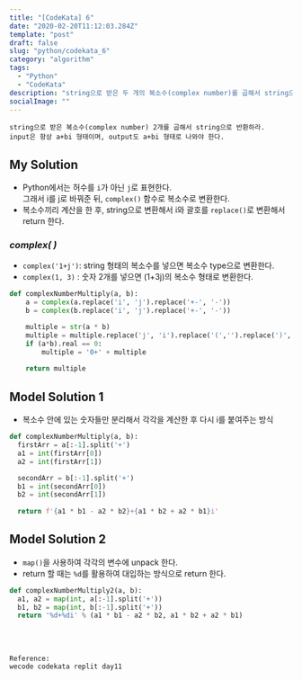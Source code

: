 ```yaml
---
title: "[CodeKata] 6"
date: "2020-02-20T11:12:03.284Z"
template: "post"
draft: false
slug: "python/codekata_6"
category: "algorithm"
tags:
  - "Python"
  - "CodeKata"
description: "string으로 받은 두 개의 복소수(complex number)를 곱해서 string으로 반환하라."
socialImage: ""
---
```



```
string으로 받은 복소수(complex number) 2개를 곱해서 string으로 반환하라.
input은 항상 a+bi 형태이며, output도 a+bi 형태로 나와야 한다.
```

## My Solution
* Python에서는 허수를 `i`가 아닌 `j`로 표현한다.\
그래서 i를 j로 바꿔준 뒤, `complex()` 함수로 복소수로 변환한다.
* 복소수끼리 계산을 한 후, string으로 변환해서 i와 괄호를 `replace()`로 변환해서 return 한다.

### _complex( )_
* `complex('1+j')`: string 형태의 복소수를 넣으면 복소수 type으로 변환한다.
* `complex(1, 3)` : 숫자 2개를 넣으면 (1+3j)의 복소수 형태로 변환한다. 

```python
def complexNumberMultiply(a, b):
    a = complex(a.replace('i', 'j').replace('+-', '-'))
    b = complex(b.replace('i', 'j').replace('+-', '-'))

    multiple = str(a * b)
    multiple = multiple.replace('j', 'i').replace('(','').replace(')','')
    if (a*b).real == 0:
        multiple = '0+' + multiple
    
    return multiple
```

## Model Solution 1
* 복소수 안에 있는 숫자들만 분리해서 각각을 계산한 후 다시 i를 붙여주는 방식

```python
def complexNumberMultiply(a, b):
  firstArr = a[:-1].split('+')
  a1 = int(firstArr[0])
  a2 = int(firstArr[1])

  secondArr = b[:-1].split('+')
  b1 = int(secondArr[0])
  b2 = int(secondArr[1])
  
  return f'{a1 * b1 - a2 * b2}+{a1 * b2 + a2 * b1}i'
```

## Model Solution 2
* `map()`을 사용하여 각각의 변수에 unpack 한다.
* return 할 때는 `%d`를 활용하여 대입하는 방식으로 return 한다.

```python
def complexNumberMultiply2(a, b):
  a1, a2 = map(int, a[:-1].split('+'))
  b1, b2 = map(int, b[:-1].split('+'))
  return '%d+%di' % (a1 * b1 - a2 * b2, a1 * b2 + a2 * b1)
```


<br>
<br>

    Reference:
    wecode codekata replit day11